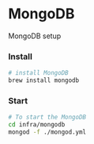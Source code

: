 MongoDB
=======

MongoDB setup

### Install

```bash
# install MongoDB
brew install mongodb
```

### Start

```bash
# To start the MongoDB
cd infra/mongodb
mongod -f ./mongod.yml
```